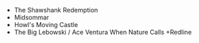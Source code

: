 

+ The Shawshank Redemption
+ Midsommar
+ Howl's Moving Castle
+ The Big Lebowski / Ace Ventura When Nature Calls
+Redline



